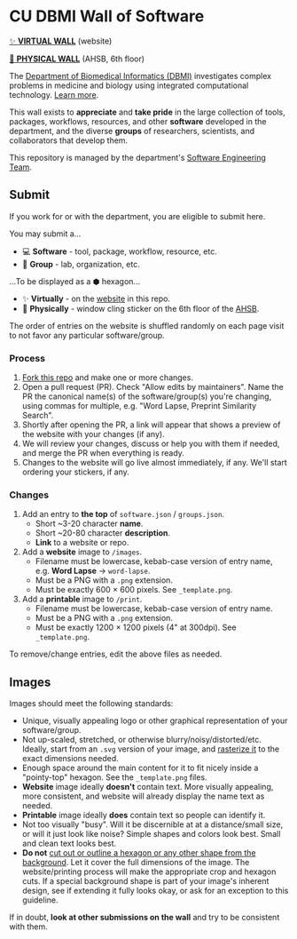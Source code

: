 # CU DBMI Wall of Software

[✨ **VIRTUAL WALL**](https://CU-DBMI.github.io/wall-of-software) (website)

[🏫 **PHYSICAL WALL**](https://maps.app.goo.gl/ZKt1W6Q7QHqAmKkMA) (AHSB, 6th floor)

The [Department of Biomedical Informatics (DBMI)](https://medschool.cuanschutz.edu/dbmi) investigates complex problems in medicine and biology using integrated computational technology. [Learn more](https://medschool.cuanschutz.edu/dbmi/about-us).

This wall exists to **appreciate** and **take pride** in the large collection of tools, packages, workflows, resources, and other **software** developed in the department, and the diverse **groups** of researchers, scientists, and collaborators that develop them.

This repository is managed by the department's [Software Engineering Team](https://cu-dbmi.github.io/set-website/about/).

## Submit

If you work for or with the department, you are eligible to submit here.

You may submit a...

- 💻 **Software** - tool, package, workflow, resource, etc.
- 🥼 **Group** - lab, organization, etc.

...To be displayed as a ⬢ hexagon...

- ✨ **Virtually** - on the [website](https://CU-DBMI.github.io/wall-of-software) in this repo.
- 🏫 **Physically** - window cling sticker on the 6th floor of the [AHSB](https://maps.app.goo.gl/ZKt1W6Q7QHqAmKkMA).

The order of entries on the website is shuffled randomly on each page visit to not favor any particular software/group.

### Process

1. [Fork this repo](https://github.dev/CU-DBMI/wall-of-software) and make one or more changes.
1. Open a pull request (PR).
   Check "Allow edits by maintainers".
   Name the PR the canonical name(s) of the software/group(s) you're changing, using commas for multiple, e.g. "Word Lapse, Preprint Similarity Search".
1. Shortly after opening the PR, a link will appear that shows a preview of the website with your changes (if any).
1. We will review your changes, discuss or help you with them if needed, and merge the PR when everything is ready.
1. Changes to the website will go live almost immediately, if any.
   We'll start ordering your stickers, if any.

### Changes

1. Add an entry to **the top** of `software.json` / `groups.json`.
   - Short ~3-20 character **name**.
   - Short ~20-80 character **description**.
   - **Link** to a website or repo.
1. Add a **website** image to `/images`.
   - Filename must be lowercase, kebab-case version of entry name, e.g. **Word Lapse** → `word-lapse`.
   - Must be a PNG with a `.png` extension.
   - Must be exactly 600 × 600 pixels.
     See `_template.png`.
1. Add a **printable** image to `/print`.
   - Filename must be lowercase, kebab-case version of entry name.
   - Must be a PNG with a `.png` extension.
   - Must be exactly 1200 × 1200 pixels (4" at 300dpi).
     See `_template.png`.

To remove/change entries, edit the above files as needed.

## Images

Images should meet the following standards:

- Unique, visually appealing logo or other graphical representation of your software/group.
- Not up-scaled, stretched, or otherwise blurry/noisy/distorted/etc.
  Ideally, start from an `.svg` version of your image, and [rasterize it](https://vincerubinetti.github.io/svg-to-png/) to the exact dimensions needed.
- Enough space around the main content for it to fit nicely inside a "pointy-top" hexagon.
  See the `_template.png` files.
- **Website** image ideally **doesn't** contain text.
  More visually appealing, more consistent, and website will already display the name text as needed.
- **Printable** image ideally **does** contain text so people can identify it.
- Not too visually "busy".
  Will it be discernible at at a distance/small size, or will it just look like noise?
  Simple shapes and colors look best.
  Small and clean text looks best.
- **Do not** [cut out or outline a hexagon or any other shape from the background](https://github.com/CU-DBMI/wall-of-software/assets/8326331/71a1bbdf-ec38-457e-85ac-2b8b602b328c).
  Let it cover the full dimensions of the image.
  The website/printing process will make the appropriate crop and hexagon cuts.
  If a special background shape is part of your image's inherent design, see if extending it fully looks okay, or ask for an exception to this guideline.

If in doubt, **look at other submissions on the wall** and try to be consistent with them.
